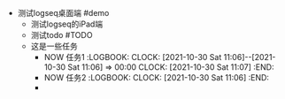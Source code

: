 - 测试logseq桌面端 #demo
	- 测试logseq的iPad端
	- 测试todo #TODO
	- 这是一些任务
		- NOW  任务1
		  :LOGBOOK:
		  CLOCK: [2021-10-30 Sat 11:06]--[2021-10-30 Sat 11:06] =>  00:00
		  CLOCK: [2021-10-30 Sat 11:07]
		  :END:
		- NOW  任务2
		  :LOGBOOK:
		  CLOCK: [2021-10-30 Sat 11:06]
		  :END:
		-